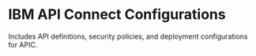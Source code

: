 # IBM API Connect Configurations
Includes API definitions, security policies, and deployment configurations for APIC.